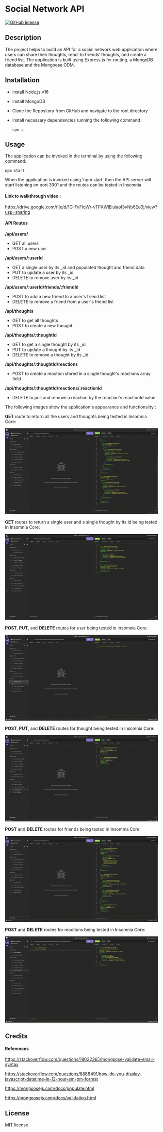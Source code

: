 # Social Network API

[![GitHub license](https://img.shields.io/badge/License-MIT-yellow.svg)](https://opensource.org/licenses/MIT)

## Description

The project helps to build an API for a social network web application where users can share their thoughts, react to friends’ thoughts, and create a friend list. The application is built using Express.js for routing, a MongoDB database and the Mongoose ODM.

## Installation

- Install Node.js v16
- Install MongoDB
- Clone the Repository from GitHub and navigate to the root directory
- Install necessary dependencies running the following command :

  ```
  npm i
  ```

## Usage

The application can be invoked in the terminal by using the following command:

```
npm start
```

When the application is invoked using 'npm start' then the API server will start listening on port 3001 and the routes can be tested in Insomnia.

#### Link to walkthrough video :

https://drive.google.com/file/d/1G-FvFIqWr-vTPKWlEIuiaoI3vNb6Eo3j/view?usp=sharing

#### API Routes

**/api/users/**

- GET all users
- POST a new user

**/api/users/:userId**

- GET a single user by its \_id and populated thought and friend data
- PUT to update a user by its \_id
- DELETE to remove user by its \_id

**/api/users/:userId/friends/:friendId**

- POST to add a new friend to a user's friend list
- DELETE to remove a friend from a user's friend list

**/api/thoughts**

- GET to get all thoughts
- POST to create a new thought

**/api/thoughts/:thoughtId**

- GET to get a single thought by its \_id
- PUT to update a thought by its \_id
- DELETE to remove a thought by its \_id

**/api/thoughts/:thoughtId/reactions**

- POST to create a reaction stored in a single thought's reactions array field

**/api/thoughts/:thoughtId/reactions/:reactionId**

- DELETE to pull and remove a reaction by the reaction's reactionId value

The following images show the application's appearance and functionality :

**GET** route to return all the users and thoughts being tested in Insomnia Core:

![LM 1](./assets/images/getall.gif)

**GET** routes to return a single user and a single thought by its id being tested in Insomnia Core:

![LM 2](./assets/images/getsingle.gif)

**POST**, **PUT**, and **DELETE** routes for user being tested in Insomnia Core:

![LM 3](./assets/images/user.gif)

**POST**, **PUT**, and **DELETE** routes for thought being tested in Insomnia Core:

![LM 4](./assets/images/thought.gif)

**POST** and **DELETE** routes for friends being tested in Insomnia Core:

![LM 5](./assets/images/friend.gif)

**POST** and **DELETE** routes for reactions being tested in Insomnia Core:

![LM 5](./assets/images/reaction.gif)

## Credits

#### References

https://stackoverflow.com/questions/18022365/mongoose-validate-email-syntax

https://stackoverflow.com/questions/8888491/how-do-you-display-javascript-datetime-in-12-hour-am-pm-format

https://mongoosejs.com/docs/populate.html

https://mongoosejs.com/docs/validation.html

## License

[MIT](https://opensource.org/licenses/MIT) license.
